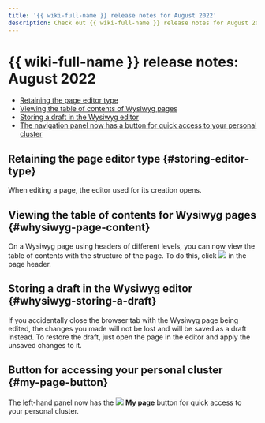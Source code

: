 ```yaml
---
title: '{{ wiki-full-name }} release notes for August 2022'
description: Check out {{ wiki-full-name }} release notes for August 2022.
---
```


# {{ wiki-full-name }} release notes: August 2022

* [Retaining the page editor type](#storing-editor-type)
* [Viewing the table of contents of Wysiwyg pages](#whysiwyg-page-content)
* [Storing a draft in the Wysiwyg editor](#whysiwyg-storing-a-draft)
* [The navigation panel now has a button for quick access to your personal cluster](#my-page-button)

## Retaining the page editor type {#storing-editor-type}

When editing a page, the editor used for its creation opens.

## Viewing the table of contents for Wysiwyg pages {#whysiwyg-page-content}

On a Wysiwyg page using headers of different levels, you can now view the table of contents with the structure of the page. To do this, click ![](../../_assets/wiki/svg/ico-toc.svg) in the page header.

## Storing a draft in the Wysiwyg editor {#whysiwyg-storing-a-draft}

If you accidentally close the browser tab with the Wysiwyg page being edited, the changes you made will not be lost and will be saved as a draft instead. To restore the draft, just open the page in the editor and apply the unsaved changes to it.

## Button for accessing your personal cluster {#my-page-button}

The left-hand panel now has the ![](../../_assets/wiki/svg/my-page.svg) **My page** button for quick access to your personal cluster.